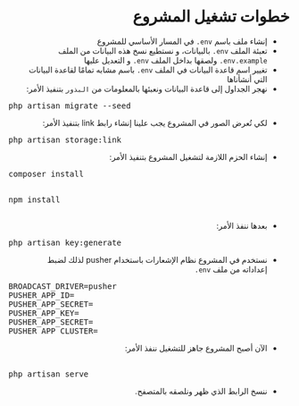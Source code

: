 <div dir="rtl">

# خطوات تشغيل المشروع

* إنشاء ملف باسم `env.` في المسار الأساسي للمشروع
* تعبئة الملف `env.` بالبيانات، و نستطيع نسخ هذه البيانات من الملف `env.example.` ولصقها بداخل الملف `env.` و التعديل عليها
* تغيير اسم قاعدة البيانات في الملف `env.` باسم مشابه تمامًا لقاعدة البيانات التي أنشأناها
* نهجر الجداول إلى قاعدة البيانات ونعبئها بالمعلومات من `البذور` بتنفيذ الأمر:

<pre dir="ltr">
php artisan migrate --seed
</pre>

* لكي تُعرض الصور في المشروع يجب علينا إنشاء رابط link بتنفيذ الأمر:
<pre dir="ltr">
php artisan storage:link
</pre>

* إنشاء الحزم اللازمة لتشغيل المشروع بتنفيذ الأمر:
<pre dir="ltr">
composer install
</pre>

<pre dir="ltr">

npm install

</pre>
* بعدها ننفذ الأمر:
<pre dir="ltr">
php artisan key:generate
</pre>

* نستخدم في المشروع نظام الإشعارات باستخدام pusher لذلك لضبط إعداداته من ملف `env.`

<pre dir="ltr">
BROADCAST_DRIVER=pusher
PUSHER_APP_ID=
PUSHER_APP_SECRET=
PUSHER_APP_KEY=
PUSHER_APP_SECRET=
PUSHER_APP_CLUSTER=
</pre>

* الآن أصبح المشروع جاهز للتشغيل ننفذ الأمر:

<pre dir="ltr">

php artisan serve
</pre>

* ننسخ الرابط الذي ظهر ونلصقه بالمتصفح.

</div>
